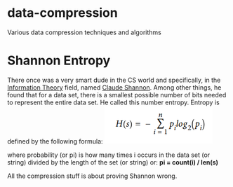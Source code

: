 # data-compression
Various data compression techniques and algorithms

# Shannon Entropy
There once was a very smart dude in the CS world and specifically, in the [Information Theory](https://en.wikipedia.org/wiki/Information_theory) field, named [Claude Shannon](https://www.itsoc.org/about/shannon). Among other things, he found that for a data set, there is a smallest possible number of bits needed to represent the entire data set. He called this number entropy.
Entropy is defined by the following formula:
![Entropy Formula](/readme_images/entropy_formula.png)

where probability (or pi) is how many times i occurs in the data set (or string) divided by the length of the set (or string) or: <b>pi = count(i) / len(s)</b>

All the compression stuff is about proving Shannon wrong.
